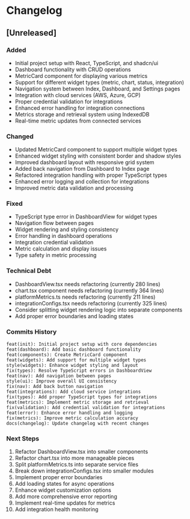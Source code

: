 # Changelog

## [Unreleased]

### Added
- Initial project setup with React, TypeScript, and shadcn/ui
- Dashboard functionality with CRUD operations
- MetricCard component for displaying various metrics
- Support for different widget types (metric, chart, status, integration)
- Navigation system between Index, Dashboard, and Settings pages
- Integration with cloud services (AWS, Azure, GCP)
- Proper credential validation for integrations
- Enhanced error handling for integration connections
- Metrics storage and retrieval system using IndexedDB
- Real-time metric updates from connected services

### Changed
- Updated MetricCard component to support multiple widget types
- Enhanced widget styling with consistent border and shadow styles
- Improved dashboard layout with responsive grid system
- Added back navigation from Dashboard to Index page
- Refactored integration handling with proper TypeScript types
- Enhanced error logging and collection for integrations
- Improved metric data validation and processing

### Fixed
- TypeScript type error in DashboardView for widget types
- Navigation flow between pages
- Widget rendering and styling consistency
- Error handling in dashboard operations
- Integration credential validation
- Metric calculation and display issues
- Type safety in metric processing

### Technical Debt
- DashboardView.tsx needs refactoring (currently 280 lines)
- chart.tsx component needs refactoring (currently 364 lines)
- platformMetrics.ts needs refactoring (currently 211 lines)
- integrationConfigs.tsx needs refactoring (currently 325 lines)
- Consider splitting widget rendering logic into separate components
- Add proper error boundaries and loading states

### Commits History

```git
feat(init): Initial project setup with core dependencies
feat(dashboard): Add basic dashboard functionality
feat(components): Create MetricCard component
feat(widgets): Add support for multiple widget types
style(widgets): Enhance widget styling and layout
fix(types): Resolve TypeScript errors in DashboardView
feat(nav): Add navigation between pages
style(ui): Improve overall UI consistency
fix(nav): Add back button navigation
feat(integrations): Add cloud service integrations
fix(types): Add proper TypeScript types for integrations
feat(metrics): Implement metric storage and retrieval
fix(validation): Add credential validation for integrations
feat(error): Enhance error handling and logging
fix(metrics): Improve metric calculation accuracy
docs(changelog): Update changelog with recent changes
```

### Next Steps
1. Refactor DashboardView.tsx into smaller components
2. Refactor chart.tsx into more manageable pieces
3. Split platformMetrics.ts into separate service files
4. Break down integrationConfigs.tsx into smaller modules
5. Implement proper error boundaries
6. Add loading states for async operations
7. Enhance widget customization options
8. Add more comprehensive error reporting
9. Implement real-time updates for metrics
10. Add integration health monitoring